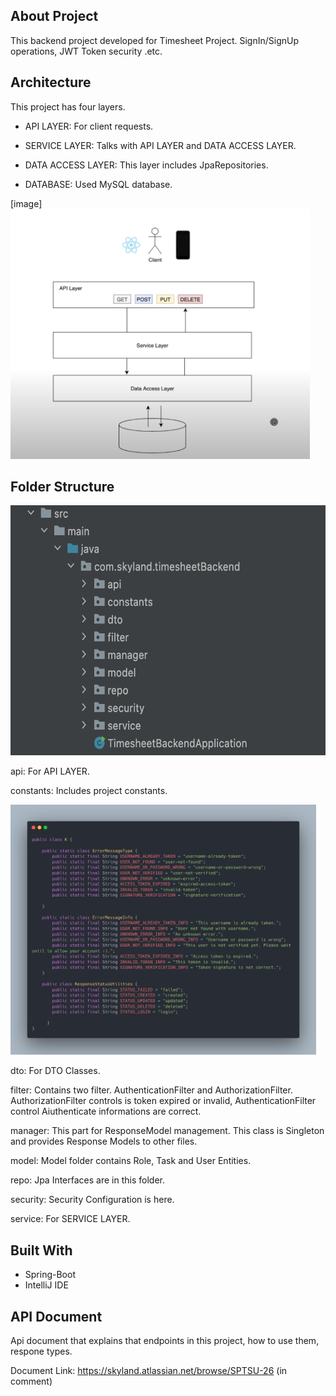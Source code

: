 ## About Project 

This backend project developed for Timesheet Project. SignIn/SignUp operations, JWT Token security .etc. 

## Architecture

This project has four layers.

- API LAYER: For client requests.

- SERVICE LAYER: Talks with API LAYER and DATA ACCESS LAYER.

- DATA ACCESS LAYER: This layer includes JpaRepositories. 

- DATABASE: Used MySQL database.

  

[image] <img src="./images/layers.png" height=400>



## Folder Structure

<img src="./images/folder_structure.png" height=400>

api: For API LAYER.

constants: Includes project constants. 

<img src="./images/constants.png" height=400>

dto: For DTO Classes.

filter: Contains two filter. AuthenticationFilter and AuthorizationFilter. AuthorizationFilter controls is token expired or invalid, AuthenticationFilter control Aiuthenticate informations are correct. 

manager: This part for ResponseModel management. This class is Singleton and provides Response Models to other files.

model: Model folder contains Role, Task and User Entities.

repo: Jpa Interfaces are in this folder.

security: Security Configuration is here.

service: For SERVICE LAYER.



## Built With

* Spring-Boot
* IntelliJ IDE



## API Document

Api document that explains that endpoints in this project, how to use them, respone types.

Document Link: https://skyland.atlassian.net/browse/SPTSU-26 (in comment)









